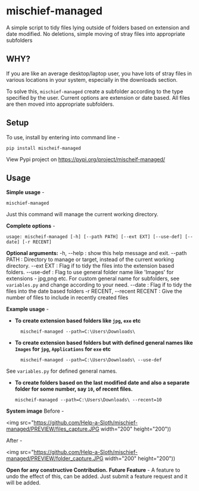 
# mischief-managed

A simple script to tidy files lying outside of folders based on extension and date modified.
No deletions, simple moving of stray files into appropriate subfolders

## WHY?
If you are like an average desktop/laptop user, you have lots of stray files in various locations in your system, especially in the downloads section.

To solve this, `mischief-managed` create a subfolder according to the type specified by the user. Current options are extension or date based. All files are then moved into appropriate subfolders.

## Setup
To use, install by entering into command line -

    pip install mischeif-managed

View Pypi project on https://pypi.org/project/mischeif-managed/

##  Usage

**Simple usage** - 

    mischief-managed
Just this command will manage the current working directory.

**Complete options** - 

    usage: mischeif-managed [-h] [--path PATH] [--ext EXT] [--use-def] [--date] [-r RECENT]

**Optional arguments:**
  -h, --help  :  show this help message and exit.
  --path PATH  :  Directory to manage or target, instead of the current working directory.
  --ext EXT  :  Flag if to tidy the files into the extension based folders.
  --use-def  :  Flag to use general folder name like 'Images' for extensions - jpg,png etc.
                For custom general name for subfolders,  see `variables.py` and change according to your need.
  --date  :  Flag if to tidy the files into the date based folders
  -r RECENT, --recent RECENT  :  Give the number of files to include in recently created files

**Example usage** -
- **To create extension based folders like `jpg`, `exe` etc**

	    mischeif-managed --path=C:\Users\Downloads\

- **To create extension based folders but with defined general names like `Images` for `jpg`, `Applications` for `exe` etc**

	    mischeif-managed --path=C:\Users\Downloads\ --use-def
See `variables.py` for defined general names.

- **To create folders based on the last modified date and also a separate folder for some number, say `10`, of recent files.**

	  mischeif-managed --path=C:\Users\Downloads\ --recent=10

**System image**
Before - 

<img src="https://github.com/Help-a-Sloth/mischief-managed/PREVIEW/files_capture.JPG width="200" height="200"))

After - 

<img src="https://github.com/Help-a-Sloth/mischief-managed/PREVIEW/folder_capture.JPG width="200" height="200"))


**Open for any constructive Contribution.**
**Future Feature** - A feature to undo the effect of this, can be added. Just submit a feature request and it will be added.



